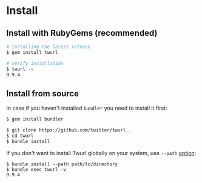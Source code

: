 # Install

## Install with RubyGems (recommended)

```sh
# installing the latest release
$ gem install twurl
```

```sh
# verify installation
$ twurl -v
0.9.4
```

## Install from source

In case if you haven't installed `bundler` you need to install it first:

```sh
$ gem install bundler
```

```sh
$ git clone https://github.com/twitter/twurl .
$ cd twurl
$ bundle install
```

If you don't want to install Twurl globally on your system, use `--path` [option](https://bundler.io/v2.0/bundle_install.html):

```
$ bundle install --path path/to/directory
$ bundle exec twurl -v
0.9.4
```
